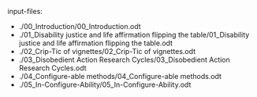 input-files:
-  ./00_Introduction/00_Introduction.odt
-  ./01_Disability justice and life affirmation flipping the table/01_Disability justice and life affirmation flipping the table.odt
-  ./02_Crip-Tic of vignettes/02_Crip-Tic of vignettes.odt
-  ./03_Disobedient Action Research Cycles/03_Disobedient Action Research Cycles.odt
-  ./04_Configure-able methods/04_Configure-able methods.odt
-  ./05_In-Configure-Ability/05_In-Configure-Ability.odt
